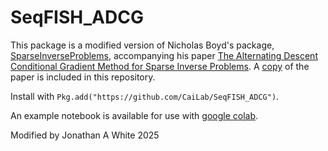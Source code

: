 # SeqFISH_ADCG
This package is a modified version of Nicholas Boyd's package, [SparseInverseProblems](https://github.com/nboyd/SparseInverseProblems.jl), accompanying his paper [The Alternating Descent Conditional Gradient Method for Sparse Inverse Problems](https://doi.org/10.1137/15M1035793).
A [copy](paper.pdf) of the paper is included in this repository.

Install with `Pkg.add("https://github.com/CaiLab/SeqFISH_ADCG")`.

An example notebook is available for use with [google colab](https://colab.research.google.com/github/CaiGroup/SeqFISH_ADCG.jl/blob/master/example_notebooks/colab/example_FitDots.jl.ipynb).

Modified by Jonathan A White 2025
